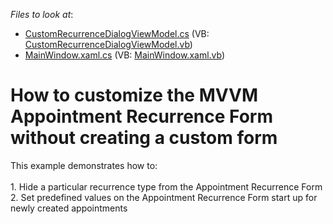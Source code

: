 <!-- default file list -->
*Files to look at*:

* [CustomRecurrenceDialogViewModel.cs](./CS/CustomRecurrenceDialogViewModel.cs) (VB: [CustomRecurrenceDialogViewModel.vb](./VB/CustomRecurrenceDialogViewModel.vb))
* [MainWindow.xaml.cs](./CS/MainWindow.xaml.cs) (VB: [MainWindow.xaml.vb](./VB/MainWindow.xaml.vb))
<!-- default file list end -->
# How to customize the MVVM Appointment Recurrence Form without creating a custom form


<p>This example demonstrates how to:<br /><br />1. Hide a particular recurrence type from the Appointment Recurrence Form<br />2. Set predefined values on the Appointment Recurrence Form start up for newly created appointments</p>

<br/>



